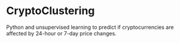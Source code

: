# CryptoClustering
Python and unsupervised learning to predict if cryptocurrencies are affected by 24-hour or 7-day price changes.
